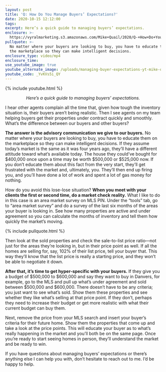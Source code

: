 ```yaml
---
layout: post
title: 'Q: How Do You Manage Buyers’ Expectations?'
date: 2020-10-15 12:12:00
tags:
excerpt: Here’s a quick guide to managing buyers’ expectations.
enclosure: >-
  https://vyralmarketing.s3.amazonaws.com/Mike+Quail/2020/Q-+How+Do+You+Manage+Buyers+Expectations_.mp4
pullquote: >-
  No matter where your buyers are looking to buy, you have to educate them on
  the marketplace so they can make intelligent decisions.
enclosure_type: video/mp4
enclosure_time:
use_youtube_image: true
youtube_alternate_image: /uploads/managing-buyer-expectations-yt-mike-quail.jpg
youtube_code: _YvKVs5i_QY
---
```


{% include youtube.html %}

<p style="text-align:center;"><em>Here’s a quick guide to managing buyers’ expectations.</em></p>

I hear other agents complain all the time that, given how tough the inventory situation is, their buyers aren’t being realistic. Then I see agents on my team helping buyers get their properties under contract quickly and smoothly. What’s the difference between our buyers and other buyers?&nbsp;

**The answer is the advisory communication we give to our buyers.** No matter where your buyers are looking to buy, you have to educate them on the marketplace so they can make intelligent decisions. If they assume today’s market is the same as it was four years ago, they’ll have a different attitude toward what’s available today. The house they could’ve bought for $400,000 once upon a time may be worth $500,000 or $525,000 now. If you don’t educate them about this fact from the very start, they’ll get frustrated with the market and, ultimately, you. They’ll then end up firing you, and you’ll have done a lot of work and spent a lot of gas money for nothing.&nbsp;

How do you avoid this lose-lose situation? **When you meet with your clients the first or second time, do a market check reality.** What I like to do in this case is an area market survey on MLS PIN. Under the “tools” tab, go to “area market survey” and do a survey of the last six months of the areas your buyer is looking in. See how many properties are active and under agreement so you can calculate the months of inventory and tell them how quickly the market’s moving.&nbsp;

{% include pullquote.html %}

Then look at the sold properties and check the sale-to-list price ratio—not just for the areas they’re looking in, but in their price point as well. If all the homes are selling for, say, 102% of their list price, tell your buyer that. This way they’ll know that the list price is really a starting price, and they won’t be able to negotiate it down.&nbsp;

**After that, it’s time to get hyper-specific with your buyers.** If they give you a budget of $500,000 to $600,000 and say they want to buy in Danvers, for example, go to the MLS and pull up what’s under agreement and sold between $500,000 and $600,000. There doesn’t have to be any criteria; you just want to see what’s sold. Show them these properties and see whether they like what’s selling at that price point. If they don’t, perhaps they need to increase their budget or get more realistic with what their current budget can buy them.&nbsp;

Next, remove the price from your MLS search and insert your buyer’s criteria for their future home. Show them the properties that come up and take a look at the price points. This will educate your buyer as to what’s really happening in the market and you’ll both be on the same page. Once you’re ready to start seeing homes in person, they’ll understand the market and be ready to win.&nbsp;

If you have questions about managing buyers’ expectations or there’s anything else I can help you with, don’t hesitate to reach out to me. I’d be happy to help.